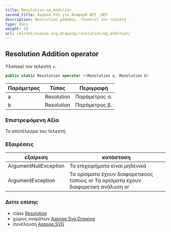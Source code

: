 ```yaml
---
title: Resolution.op_Addition
second_title: Aspose.SVG για Αναφορά API .NET
description: Resolution μέθοδος. Υλοποιεί τον τελεστή .
type: docs
weight: 10
url: /el/net/aspose.svg.drawing/resolution/op_addition/
---
```

## Resolution Addition operator

Υλοποιεί τον τελεστή +.

```csharp
public static Resolution operator +(Resolution a, Resolution b)
```

| Παράμετρος | Τύπος | Περιγραφή |
| --- | --- | --- |
| a | Resolution | Παράμετρος α. |
| b | Resolution | Παράμετρος β. |

### Επιστρεφόμενη Αξία

Το αποτέλεσμα του τελεστή.

### Εξαιρέσεις

| εξαίρεση | κατάσταση |
| --- | --- |
| ArgumentNullException | Τα επιχειρήματα είναι μηδενικά |
| ArgumentException | Τα ορίσματα έχουν διαφορετικούς τύπους or Τα ορίσματα έχουν διαφορετική ανάλυση or |

### Δείτε επίσης

* class [Resolution](../)
* χώρος ονομάτων [Aspose.Svg.Drawing](../../resolution/)
* συνέλευση [Aspose.SVG](../../../)


